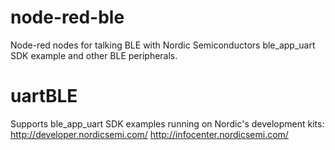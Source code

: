 # node-red-ble
Node-red nodes for talking BLE with Nordic Semiconductors ble_app_uart SDK example and other BLE peripherals.
# uartBLE
Supports ble_app_uart SDK examples running on Nordic's development kits: 
http://developer.nordicsemi.com/
http://infocenter.nordicsemi.com/
